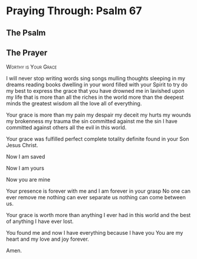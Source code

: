 # Praying Through: Psalm 67

## The Psalm

## The Prayer

<div style="font-variant: small-caps;">
Worthy is Your Grace
</div>


I will never stop
  writing words
  sing songs
  mulling thoughts
  sleeping in my dreams
  reading books
  dwelling in your word
  filled with your Spirit
  to try do my best
  to express the grace
  that you have drowned me in
  lavished upon my life
  that is more than all the riches in the world
  more than the deepest minds
  the greatest wisdom
  all the love
  all of everything.

Your grace
  is more than my pain
  my despair
  my deceit
  my hurts
  my wounds
  my brokenness
  my trauma
  the sin committed against me
  the sin I have committed against others
  all the evil in this world.

Your grace
  was fulfilled
  perfect
  complete
  totality
  definite
  found in your Son
  Jesus Christ.

Now I am saved

Now I am yours

Now you are mine

Your presence is forever with me
  and I am forever in your grasp
  No one can ever remove me
  nothing can ever separate us
  nothing can come between us.

Your grace
  is worth more
  than anything I ever had in this world
  and the best of anything I have ever lost.

You found me
  and now I have everything
  because I have you
  You are my heart and my love and joy forever.

Amen.

